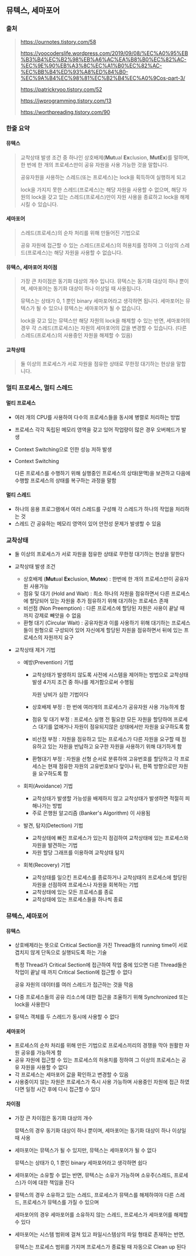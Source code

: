 ## 뮤텍스, 세마포어

### 출처

>https://ournotes.tistory.com/58
>
>https://yoocoderslife.wordpress.com/2019/09/08/%EC%A0%95%EB%B3%B4%EC%B2%98%EB%A6%AC%EA%B8%B0%EC%82%AC-%EC%9E%90%EB%A3%8C%EC%A1%B0%EC%82%AC-%EC%BB%B4%ED%93%A8%ED%84%B0-%EC%9A%B4%EC%98%81%EC%B2%B4%EC%A0%9Cos-part-3/
>
>https://patrickryoo.tistory.com/52
>
>https://jwprogramming.tistory.com/13
>
>https://worthpreading.tistory.com/90



### 한줄 요약

#### 뮤텍스

> 교착상태 발생 조건 중 하나인 상호배제(**Mut**ual **Ex**clusion, **MutEx**)를 말하며, 한 번에 한 개의 프로세스만이 공유 자원을 사용 가능한 것을 말합니다.
>
> 공유자원을 사용하는 스레드(또는 프로세스)는 lock을 획득하여 실행하게 되고
>
> lock을 가지지 못한 스레드(프로세스)는 해당 자원을 사용할 수 없으며,  해당 자원의 lock을 갖고 있는 스레드(프로세스)만이 자원 사용을 종료하고 lock을 해제시킬 수 있습니다.

#### 세마포어

> 스레드(프로세스)의 순차 처리를 위해 만들어진 기법으로
>
> 공유 자원에 접근할 수 있는 스레드(프로세스)의 허용치를 정하여 그 이상의 스레드(프로세스)는 해당 자원을 사용할 수 없습니다.

#### 뮤텍스, 세마포어 차이점

> 가장 큰 차이점은 동기화 대상의 개수 입니다. 뮤텍스는 동기화 대상이 하나 뿐이며, 세마포어는 동기화 대상이 하나 이상일 때 사용됩니다.
>
> 뮤텍스는 상태가 0, 1 뿐인 binary 세마포어라고 생각하면 됩니다. 세마포어는 뮤텍스가 될 수 있으나 뮤텍스는 세마포어가 될 수 없습니다.
>
> lock을 갖고 있는 뮤텍스만 해당 자원의 lock을 해제할 수 있는 반면, 세마포어의 경우 각 스레드(프로세스)는 자원의 세마포어의 값을 변경할 수 있습니다. (다른 스레드(프로세스)의 사용중인 자원을 해제할 수 있음)

#### 교착상태

> 둘 이상의 프로세스가 서로 자원을 점유한 상태로 무한정 대기하는 현상을 말합니다.



### 멀티 프로세스, 멀티 스레드

#### 멀티 프로세스

- 여러 개의 CPU를 사용하여 다수의 프로세스들을 동시에 병렬로 처리하는 방법

- 프로세스 각각 독립된 메모리 영역을 갖고 있어 작업량이 많은 경우 오버헤드가 발생

- Context Switching으로 인한 성능 저하 발생

- Context Switching

  다른 프로세스를 수행하기 위해 실행중인 프로세스의 상태(문맥)을 보관하고 다음에 수행할 프로세스의 상태를 복구하는 과정을 말함

#### 멀티 스레드

- 하나의 응용 프로그램에서 여러 스레드를 구성해 각 스레드가 하나의 작업을 처리하는 것
- 스레드 간 공유하는 메모리 영역이 있어 안전성 문제가 발생할 수 있음



### 교착상태

- 둘 이상의 프로세스가 서로 자원을 점유한 상태로 무한정 대기하는 현상을 말한다

- 교착상태 발생 조건

  - 상호배제 (**Mut**ual **Ex**clusion, **Mutex**) : 한번에 한 개의 프로세스만이 공유자원 사용가능
  - 점유 및 대기 (Hold and Wait) : 최소 하나의 자원을 점유하면서 다른 프로세스에 할당되어 있는 자원을 추가 점유하기 위해 대기하는 프로세스 존재
  - 비선점 (Non Preemption) : 다른 프로세스에 할당된 자원은 사용이 끝날 때 까지 강제로 빼앗을 수 없음
  - 환형 대기 (Circular Wait) : 공유자원과 이를 사용하기 위해 대기하는 프로세스들이 원형으로 구성되어 있어 자신에게 할당된 자원을 점유하면서 뒤에 있는 프로세스의 자원까지 요구

- 교착상태 제거 기법

  - 예방(Prevention) 기법

    - 교착상태가 발생하지 않도록 사전에 시스템을 제어하는 방법으로 교착상태 발생 4가지 조건 중 하나를 제거함으로써 수행됨

      자원 낭비가 심한 기법이다

    - 상호배제 부정 : 한 번에 여러개의 프로세스가 공유자원 사용 가능하게 함

    - 점유 및 대기 부정 : 프로세스 실행 전 필요한 모든 자원을 할당하여 프로세스 대기를 없애거나 자원이 점유되지않은 상태에서만 자원을 요구하도록 함

    - 비선점 부정 : 자원을 점유하고 있는 프로세스가 다른 자원을 요구할 때 점유하고 있는 자원을 반납하고 요구한 자원을 사용하기 위해 대기하게 함

    - 환형대기 부정 : 자원을 선형 순서로 분류하여 고유번호를 할당하고 각 프로세스는 현재 점유한 자원의 고유번호보다 앞이나 뒤, 한쪽 방향으로만 자원을 요구하도록 함

  - 회피(Avoidance) 기법
    - 교착상태가 발생할 가능성을 배제하지 않고 교착상태가 발생하면 적절히 피해나가는 방법
    - 주로 은행원 알고리즘 (Banker's Algorithm) 이 사용됨
  - 발견, 탐지(Detection) 기법
    - 교착상태에 빠진 프로세스가 있는지 점검하여 교착상태에 있는 프로세스와 자원을 발견하는 기법
    - 자원 할당 그래프를 이용하여 교착상태 탐지
  - 회복(Recovery) 기법
    - 교착상태를 일으킨 프로세스를 종료하거나 교착상태의 프로세스에 할당된 자원을 선점하여 프로세스나 자원을 회복하는 기법
    - 교착상태에 있는 모든 프로세스를 종료
    - 교착상태에 있는 프로세스들을 하나씩 종료



### 뮤텍스, 세마포어

#### 뮤텍스

- 상호배제라는 뜻으로 Critical Section을 가진 Thread들의 running time이 서로 겹치지 않게 단독으로 실행되도록 하는 기술

  특정 Thread가 Critical Section에 접근하여 작업 중에 있으면 다른 Thread들은 작업이 끝날 때 까지 Critical Section에 접근할 수 없다

  공유 자원의 데이터를 여러 스레드가 접근하는 것을 막음

- 다중 프로세스들의 공유 리소스에 대한 접근을 조율하기 위해 Synchronized 또는 lock을 사용한다

- 뮤텍스 객체를 두 스레드가 동시에 사용할 수 없다

#### 세마포어

- 프로세스의 순차 처리를 위해 만든 기법으로 프로세스끼리의 경쟁을 막아 원활한 자원 공유를 가능하게 함
- 공유 자원에 접근할 수 있는 프로세스의 허용치를 정하여 그 이상의 프로세스는 공유 자원을 사용할 수 없다
- 각 프로세스는 세마포어 값을 확인하고 변경할 수 있음
- 사용중이지 않는 자원은 프로세스가 즉시 사용 가능하며 사용중인 자원에 접근 하였다면 일정 시간 후에 다시 접근할 수 있다



#### 차이점

- 가장 큰 차이점은 동기화 대상의 개수

  뮤텍스의 경우 동기화 대상이 하나 뿐이며, 세마포어는 동기화 대상이 하나 이상일 때 사용

- 세마포어는 뮤텍스가 될 수 있지만, 뮤텍스는 세마포어가 될 수 없다

  뮤텍스는 상태가 0, 1 뿐인 binary 세마포어라고 생각하면 쉽다

- 세마포어는 소유할 수 없는 반면, 뮤텍스는 소유가 가능하며 소유주(스레드, 프로세스)가 이에 대한 책임을 진다

- 뮤텍스의 경우 소유하고 있는 스레드, 프로세스가 뮤택스를 해제하여야 다른 스레드, 프로세스가 뮤텍스를 가질 수 있으며

  세마포어의 경우 세마포어를 소유하지 않는 스레드, 프로세스가 세마포어를 해제할 수 있다

- 세마포어는 시스템 범위에 걸쳐 있고 파일시스템상의 파일 형태로 존재하는 반면,

  뮤텍스는 프로세스 범위를 가지며 프로세스가 종료될 때 자동으로 Clean up 된다



